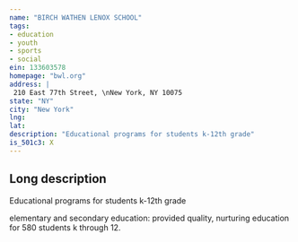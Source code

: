 ```yaml
---
name: "BIRCH WATHEN LENOX SCHOOL"
tags:
- education
- youth
- sports
- social
ein: 133603578
homepage: "bwl.org"
address: |
 210 East 77th Street, \nNew York, NY 10075
state: "NY"
city: "New York"
lng: 
lat: 
description: "Educational programs for students k-12th grade"
is_501c3: X
---
```


## Long description

Educational programs for students k-12th grade
  
  elementary and secondary education: provided quality, nurturing education for 580 students k through 12. 
